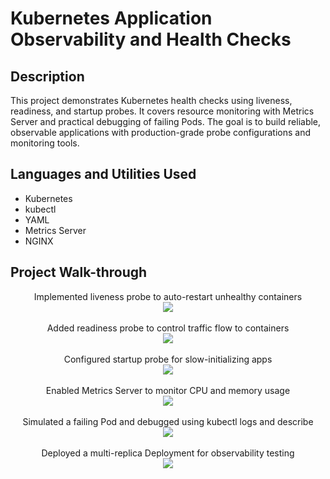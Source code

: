 <h1>Kubernetes Application Observability and Health Checks</h1>


<h2>Description</h2>
This project demonstrates Kubernetes health checks using liveness, readiness, and startup probes. It covers resource monitoring with Metrics Server and practical debugging of failing Pods. The goal is to build reliable, observable applications with production-grade probe configurations and monitoring tools.
<br />


<h2>Languages and Utilities Used</h2>

- Kubernetes  
- kubectl  
- YAML  
- Metrics Server  
- NGINX  


<h2>Project Walk-through</h2>

<p align="center">
Implemented liveness probe to auto-restart unhealthy containers <br />
<img src="https://i.postimg.cc/JhYJfkW7/1.jpg"/>
<br />
<br />
Added readiness probe to control traffic flow to containers <br/>
<img src="https://i.postimg.cc/DzKgwsW2/2.jpg"/>
<br />
<br />
Configured startup probe for slow-initializing apps <br/>
<img src="https://i.postimg.cc/7YF1K7ng/3.jpg" />
<br />
<br />
Enabled Metrics Server to monitor CPU and memory usage  <br/>
<img src="https://i.postimg.cc/ZqcrYQtc/4.jpg"/>
<br />
<br />
Simulated a failing Pod and debugged using kubectl logs and describe <br/>
<img src="https://i.postimg.cc/jqWZvsrY/5.jpg" />
<br />
<br />
Deployed a multi-replica Deployment for observability testing <br/>
<img src="https://i.postimg.cc/76j1j2y8/7.jpg" />
<br />

</p>

